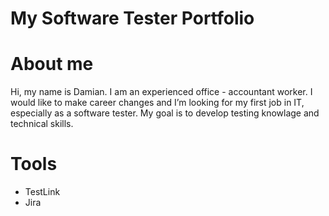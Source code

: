 # My Software Tester Portfolio
# About me
Hi, my name is Damian. I am an experienced office - accountant worker. I would like to make career changes and I’m looking for my first job in IT, especially as a software tester.
My goal is to develop testing knowlage and technical skills.
# Tools
* TestLink
* Jira
